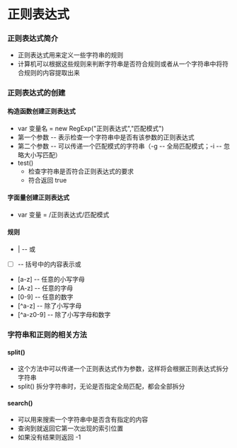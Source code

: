 # 正则表达式
### 正则表达式简介
- 正则表达式用来定义一些字符串的规则
- 计算机可以根据这些规则来判断字符串是否符合规则或者从一个字符串中将符合规则的内容提取出来

### 正则表达式的创建
#### 构造函数创建正则表达式
- var 变量名 = new RegExp("正则表达式","匹配模式")
- 第一个参数 -- 表示检查一个字符串中是否有该参数的正则表达式
- 第二个参数 -- 可以传递一个匹配模式的字符串（-g -- 全局匹配模式；-i -- 忽略大小写匹配）
- test()
	- 检查字符串是否符合正则表达式的要求
	- 符合返回 true

#### 字面量创建正则表达式
- var 变量 = /正则表达式/匹配模式

#### 规则
- | -- 或
- [ ] -- 括号中的内容表示或
- [a-z] -- 任意的小写字母
- [A-z] -- 任意的字母
- [0-9] -- 任意的数字
- [^a-z] -- 除了小写字母
- [^a-z0-9] -- 除了小写字母和数字

### 字符串和正则的相关方法
#### split()
- 这个方法中可以传递一个正则表达式作为参数，这样将会根据正则表达式拆分字符串
- split() 拆分字符串时，无论是否指定全局匹配，都会全部拆分

#### search()
- 可以用来搜索一个字符串中是否含有指定的内容
- 查询到就返回它第一次出现的索引位置
- 如果没有结果则返回 -1